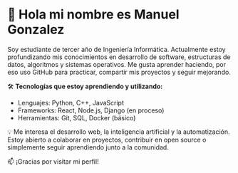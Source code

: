 # 👋 Hola mi nombre es Manuel Gonzalez

Soy estudiante de tercer año de Ingeniería Informática. Actualmente estoy profundizando mis conocimientos en desarrollo de software, estructuras de datos, algoritmos y sistemas operativos. Me gusta aprender haciendo, por eso uso GitHub para practicar, compartir mis proyectos y seguir mejorando.

🛠️ **Tecnologías que estoy aprendiendo y utilizando:**  
- Lenguajes: Python, C++, JavaScript  
- Frameworks: React, Node.js, Django (en proceso)  
- Herramientas: Git, SQL, Docker (básico)

💡 Me interesa el desarrollo web, la inteligencia artificial y la automatización. Estoy abierto a colaborar en proyectos, contribuir en open source o simplemente seguir aprendiendo junto a la comunidad.

📫 ¡Gracias por visitar mi perfil!
